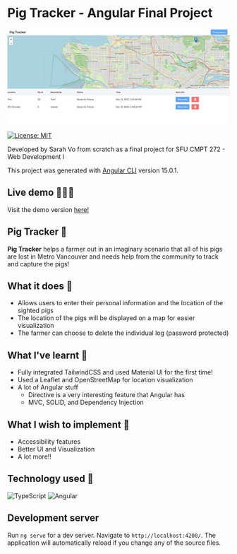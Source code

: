 # Pig Tracker - Angular Final Project
<img src="./src/assets/README-images/homepage.png" alt="Homepage of Pig Tracker">

[![License: MIT](https://img.shields.io/badge/License-MIT-yellow.svg)](https://github.com/sarah-vo/272-finalProject/blob/main/LICENSE)

Developed by Sarah Vo from scratch as a final project for SFU CMPT 272 - Web Development I

This project was generated with [Angular CLI](https://github.com/angular/angular-cli) version 15.0.1.



## Live demo 👩🏻‍💻

Visit the demo version [here!](https://sarah-vo.github.io/272-finalProject/)

## Pig Tracker 🐷

<b>Pig Tracker</b> helps a farmer out in an imaginary scenario that all of his pigs are lost in Metro Vancouver and needs help from the community to track and capture the pigs!

## What it does 🤔
- Allows users to enter their personal information and the location of the sighted pigs
- The location of the pigs will be displayed on a map for easier visualization
- The farmer can choose to delete the individual log (password protected)


## What I've learnt 🧠
- Fully integrated TailwindCSS and used Material UI for the first time!
- Used a Leaflet and OpenStreetMap for location visualization
- A lot of Angular stuff
  - Directive is a very interesting feature that Angular has
  - MVC, SOLID, and Dependency Injection

## What I wish to implement 📝
- Accessibility features
- Better UI and Visualization
- A lot more!!

## Technology used 💽
![TypeScript](https://img.shields.io/badge/typescript-%23007ACC.svg?style=for-the-badge&logo=typescript&logoColor=white)
![Angular](https://img.shields.io/badge/angular-%23DD0031.svg?style=for-the-badge&logo=angular&logoColor=white)
## Development server

Run `ng serve` for a dev server. Navigate to `http://localhost:4200/`. The application will automatically reload if you change any of the source files.
